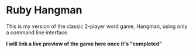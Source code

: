 # Ruby Hangman

This is my version of the classic 2-player word game, Hangman, using only a command line interface.

**I will link a live preview of the game here once it's "completed"**

